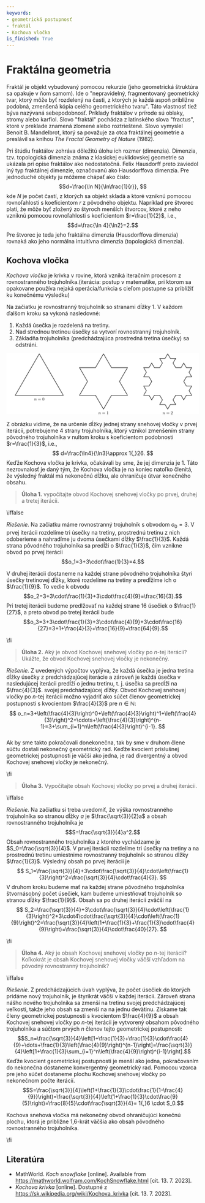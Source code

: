 ```yaml
---
keywords:
- geometrická postupnosť
- fraktál
- Kochova vločka
is_finished: True
---
```


# Fraktálna geometria 

Fraktál je objekt vybudovaný pomocou rekurzie (jeho geometrická štruktúra sa opakuje v ňom samom). Ide o "nepravidelný, fragmentovaný geometrický tvar, ktorý môže byť rozdelený na časti, z ktorých je každá aspoň približne podobná, zmenšená kópia celého geometrického tvaru". Táto vlastnosť tiež býva nazývaná sebepodobnosť. Príklady fraktálov v prírode sú oblaky, stromy alebo karfiol. Slovo "fraktál" pochádza z latinského slova "fractus", ktoré v preklade znamená zlomené alebo roztrieštené. Slovo vymyslel Benoit B. Mandelbrot, ktorý sa považuje za otca fraktálnej geometrie a preslávil sa
knihou *The Fractal Geometry of Nature* (1982).
 

Pri štúdiu fraktálov zohráva dôležitú úlohu ich rozmer (dimenzia). Dimenzia, tzv. topologická dimenzia známa z klasickej euklidovskej geometrie sa ukázala
pri opise fraktálov ako nedostatočná. 
Felix Hausdorff preto zaviedol iný typ fraktálnej dimenzie, označovanú ako
Hausdorffova dimenzia. Pre jednoduché objekty ju môžeme chápať ako
číslo:
$$d=\frac{\ln N}{\ln\frac{1}{r}}, $$
kde $N$ je počet častí, z ktorých sa objekt skladá a ktoré vzniknú
pomocou rovnoľahlosti s koeficientom $r$ z
pôvodného objektu. Napríklad pre štvorec platí, že môže byť
zložený zo štyroch menších štvorcov, ktoré z neho vzniknú pomocou
rovnoľahlosti s koeficientom $r=\frac{1}{2}$, i.e.,
$$d=\frac{\ln 4}{\ln2}=2.$$
Pre štvorec je teda jeho fraktálna dimenzia (Hausdorffova dimenzia)
rovnaká ako jeho normálna intuitívna dimenzia (topologická dimenzia).

## Kochova vločka

*Kochova vločka* je krivka v rovine, ktorá vzniká iteračním procesom z rovnostranného trojuholníka.(iterácia: postup v matematike, pri ktorom sa opakovane používa nejaká operácia/funkcia s cieľom postupne sa priblížiť ku konečnému výsledku) 

Na začiatku je rovnostranný trojuholník so stranami dĺžky 1.
V každom ďalšom kroku sa vykoná nasledovné:


1. Každá úsečka je rozdelená na tretiny.
2. Nad strednou tretinou úsečky sa vytvorí rovnostranný trojuholník.
3. Základňa trojuholníka (predchádzajúca prostredná tretina úsečky) sa odstráni. 

![Prvá iterácia Kochovej vločky](math4you_00007.svg)

Z obrázku vidíme, že na určenie dĺžky jednej strany snehovej vločky v prvej iterácii, potrebujeme 4 strany
trojuholníka, ktorý vznikol zmenšením strany pôvodného trojuholníka
v nultom kroku s koeficientom podobnosti
 $r=\frac{1}{3}$,
i.e.,
$$
d=\frac{\ln4}{\ln3}\approx 1{,}26.
$$
Keďže Kochova vločka je krivka, očakávali by sme, že jej dimenzia je
$1$. Táto nezrovnalosť je daný tým, že Kochova vločka je na koniec natoľko
členitá, že výsledný fraktál má nekonečnú dĺžku, ale ohraničuje útvar
konečného obsahu.

> **Úloha 1.** vypočítajte obvod Kochovej snehovej vločky po
> prvej, druhej a tretej iterácii.

\iffalse

*Riešenie.* 
Na začiatku máme rovnostranný trojuholník s obvodom $o_0=3$. V prvej iterácii rozdelíme tri úsečky na tretiny, prostrednú
tretinu z nich odoberieme a nahradíme ju 
dvoma úsečkami dĺžky $\frac{1}{3}$. Každá strana pôvodného
trojuholníka sa predĺži o $\frac{1}{3}$, čím vznikne obvod po
prvej iterácii
$$o_1=3+3\cdot\frac{1}{3}=4.$$

V druhej iterácii dostaneme na každej strane pôvodného trojuholníka štyri
úsečky tretinovej dĺžky, ktoré rozdelíme na tretiny a predĺžime ich o $\frac{1}{9}$. To vedie k obvodu $$o_2=3+3\cdot\frac{1}{3}+3\cdot\frac{4}{9}=\frac{16}{3}.$$ 
Pri tretej iterácii budeme predlžovať na každej strane 16 úsečiek o $\frac{1}{27}$, a preto obvod po tretej iterácii bude 
$$o_3=3+3\cdot\frac{1}{3}+3\cdot\frac{4}{9}+3\cdot\frac{16}{27}=3+1+\frac{4}{3}+\frac{16}{9}=\frac{64}{9}.$$

\fi

> **Úloha 2.** Aký je obvod Kochovej snehovej vločky po
> $n$-tej iterácii? Ukážte, že obvod Kochovej snehovej vločky
> je nekonečný.

*Riešenie.* Z uvedených výpočtov vyplýva, že každá úsečka
je jedna tretina dĺžky úsečky z predchádzajúcej
iterácie a zároveň je každá úsečka v nasledujúcej iterácii
predĺži o jednu tretinu, t. j. úsečka sa predĺži na $\frac{4}{3}$.
svojej predchádzajúcej dĺžky. Obvod Kochovej snehovej vločky po
$n$-tej iterácii možno vyjadriť ako súčet členov geometrickej postupnosti
s kvocientom $\frac{4}{3}$ pre $n\in\mathbb{N}$:
$$
o_n=3+\left(\frac{4}{3}\right)^0+\left(\frac{4}{3}\right)^1+\left(\frac{4}{3}\right)^2+\cdots+\left(\frac{4}{3}\right)^{n-1}=3+\sum_{i=1}^n\left(\frac{4}{3}\right)^{i-1}.
$$   
Ak by sme takto pokračovali donekonečna, 
tak by sme v druhom člene súčtu dostali nekonečný geometrický rad. 
Keďže kvocient príslušnej geometrickej postupnosti je väčší ako jedna, je
rad divergentný a obvod Kochovej snehovej vločky je nekonečný.

\fi

> **Úloha 3.** Vypočítajte obsah Kochovej vločky po
> prvej a druhej iterácii.

\iffalse

*Riešenie.* Na začiatku si treba uvedomiť, že výška
rovnostranného trojuholníka so stranou dĺžky $a$ je
$\frac{\sqrt{3}}{2}a$ a obsah rovnostranného trojuholníka je 
$$S=\frac{\sqrt{3}}{4}a^2.$$
Obsah rovnostranného trojuholníka z ktorého vychádzame je
$S_0=\frac{\sqrt{3}}{4}$. V prvej iterácii rozdelíme tri
úsečky na tretiny a na prostrednú tretinu umiestnime rovnostranný trojuholník so
stranou dĺžky $\frac{1}{3}$. Výsledný obsah
po prvej iterácii je
$$
S_1=\frac{\sqrt{3}}{4}+3\cdot\frac{\sqrt{3}}{4}\cdot\left(\frac{1}{3}\right)^2=\frac{\sqrt{3}}{4}\cdot\frac{4}{3}.
$$ 
V druhom kroku budeme mať na každej strane pôvodného trojuholníka
štvornásobný počet úsečiek, kam budeme umiestňovať trojuholník so stranou
dĺžky $\frac{1}{9}$.
Obsah sa po druhej iterácii zväčší na 
$$
S_2=\frac{\sqrt{3}}{4}+3\cdot\frac{\sqrt{3}}{4}\cdot\left(\frac{1}{3}\right)^2+3\cdot4\cdot\frac{\sqrt{3}}{4}\cdot\left(\frac{1}{9}\right)^2=\frac{\sqrt{3}}{4}\left(1+\frac{1}{3}+\frac{1}{3}\cdot\frac{4}{9}\right)=\frac{\sqrt{3}}{4}\cdot\frac{40}{27}.
$$

\fi

> **Úloha 4.** Aký je obsah Kochovej snehovej vločky po $n$-tej
> iterácii? Koľkokrát je obsah Kochovej snehovej vločky väčší
> vzhľadom na pôvodný rovnostranný trojuholník?

\iffalse

*Riešenie.* Z predchádzajúcich úvah vyplýva, že počet úsečiek do ktorých pridáme nový trojuholník, je štyrikrát väčší
v každej iterácii. Zároveň strana nášho nového trojuholníka
sa zmenší na tretinu svojej predchádzajúcej veľkosti, takže jeho obsah sa zmenší na
na jednu devätinu.  Získame tak členy geometrickej postupnosti s kvocientom
$\frac{4}{9}$ a obsah Kochovej snehovej vločky po $n$-tej
iterácii je vytvorený obsahom pôvodného trojuholníka a súčtom
prvých $n$ členov tejto geometrickej postupnosti:
$$S_n=\frac{\sqrt{3}}{4}\left[1+\frac{1}{3}+\frac{1}{3}\cdot\frac{4}{9}+\dots+\frac{1}{3}\left(\frac{4}{9}\right)^{n-1}\right]=\frac{\sqrt{3}}{4}\left[1+\frac{1}{3}\sum_{i=1}^n\left(\frac{4}{9}\right)^{i-1}\right].$$
Keďže kvocient geometrickej postupnosti je menší ako jedna, pokračovaním do nekonečna dostaneme konvergentný geometrický rad. Pomocou vzorca pre jeho súčet dostaneme plochu Kochovej snehovej vločky po nekonečnom počte iterácií.
$$S=\frac{\sqrt{3}}{4}\left(1+\frac{1}{3}\cdot\frac{1}{1-\frac{4}{9}}\right)=\frac{\sqrt{3}}{4}\left(1+\frac{1}{3}\cdot\frac{9}{5}\right)=\frac{8}{5}\cdot\frac{\sqrt{3}}{4}= 1{,}6 \cdot S_0.$$

Kochova snehová vločka má nekonečný obvod ohraničujúci konečnú plochu,
ktorá je približne 1,6-krát väčšia ako obsah pôvodného
rovnostranného trojuholníka.

\fi

## Literatúra

* MathWorld. *Koch snowflake* [online]. Available from <https://mathworld.wolfram.com/KochSnowflake.html> [cit. 13. 7. 2023].
* *Kochova krivka* [online]. Dostupné z <https://sk.wikipedia.org/wiki/Kochova_krivka> [cit. 13. 7. 2023].

